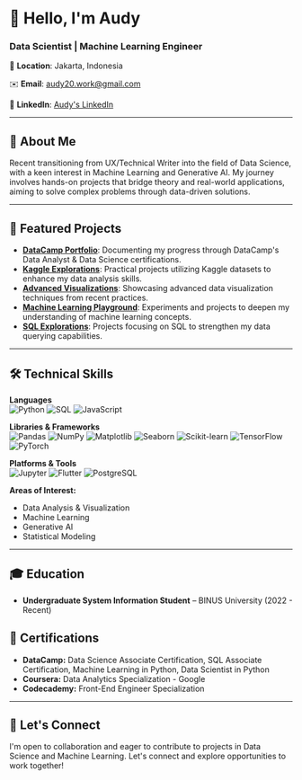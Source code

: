 # 👋 Hello, I'm Audy

### Data Scientist | Machine Learning Engineer
 
📍 **Location**: Jakarta, Indonesia  

✉️ **Email**: [audy20.work@gmail.com](mailto:audy20.work@gmail.com) 

💼 **LinkedIn**: [Audy's LinkedIn](https://linkedin.com/in/audyml)  

---

## 🧠 About Me

Recent transitioning from UX/Technical Writer into the field of Data Science, with a keen interest in Machine Learning and Generative AI.
My journey involves hands-on projects that bridge theory and real-world applications, aiming to solve complex problems through data-driven solutions.

---

## 🚀 Featured Projects

- [**DataCamp Portfolio**](https://github.com/audy21/datacamp): Documenting my progress through DataCamp's Data Analyst & Data Science certifications.
- [**Kaggle Explorations**](https://github.com/audy21/kaggle): Practical projects utilizing Kaggle datasets to enhance my data analysis skills.
- [**Advanced Visualizations**](https://github.com/audy21/data-exploratory-portfolio): Showcasing advanced data visualization techniques from recent practices.
- [**Machine Learning Playground**](https://github.com/audy21/machine-learning-exploratory): Experiments and projects to deepen my understanding of machine learning concepts.
- [**SQL Explorations**](https://github.com/audy21/sql-exploratory): Projects focusing on SQL to strengthen my data querying capabilities.

---

## 🛠️ Technical Skills

**Languages**  
![Python](https://img.shields.io/badge/Python-3776AB?style=for-the-badge&logo=python&logoColor=white)
![SQL](https://img.shields.io/badge/SQL-336791?style=for-the-badge&logo=postgresql&logoColor=white)
![JavaScript](https://img.shields.io/badge/JavaScript-F7DF1E?style=for-the-badge&logo=javascript&logoColor=black)

**Libraries & Frameworks**  
![Pandas](https://img.shields.io/badge/Pandas-150458?style=for-the-badge&logo=pandas&logoColor=white)
![NumPy](https://img.shields.io/badge/NumPy-013243?style=for-the-badge&logo=numpy&logoColor=white)
![Matplotlib](https://img.shields.io/badge/Matplotlib-0064a5?style=for-the-badge&logo=matplotlib&logoColor=white)
![Seaborn](https://img.shields.io/badge/Seaborn-43B02A?style=for-the-badge&logo=python&logoColor=white)
![Scikit-learn](https://img.shields.io/badge/Scikit--learn-F7931E?style=for-the-badge&logo=scikit-learn&logoColor=white)
![TensorFlow](https://img.shields.io/badge/TensorFlow-FF6F00?style=for-the-badge&logo=tensorflow&logoColor=white)
![PyTorch](https://img.shields.io/badge/PyTorch-EE4C2C?style=for-the-badge&logo=pytorch&logoColor=white)

**Platforms & Tools**  
![Jupyter](https://img.shields.io/badge/Jupyter-F37626?style=for-the-badge&logo=jupyter&logoColor=white)
![Flutter](https://img.shields.io/badge/Flutter-02569B?style=for-the-badge&logo=flutter&logoColor=white)
![PostgreSQL](https://img.shields.io/badge/PostgreSQL-336791?style=for-the-badge&logo=postgresql&logoColor=white)


**Areas of Interest:**  
- Data Analysis & Visualization  
- Machine Learning  
- Generative AI  
- Statistical Modeling

---

## 🎓 Education

- **Undergraduate System Information Student** – BINUS University (2022 - Recent)

## 📜 Certifications

- **DataCamp:** Data Science Associate Certification, SQL Associate Certification, Machine Learning in Python, Data Scientist in Python
- **Coursera:** Data Analytics Specialization - Google
- **Codecademy:** Front-End Engineer Specialization

---

## 🤝 Let's Connect

I'm open to collaboration and eager to contribute to projects in Data Science and Machine Learning. Let's connect and explore opportunities to work together!
